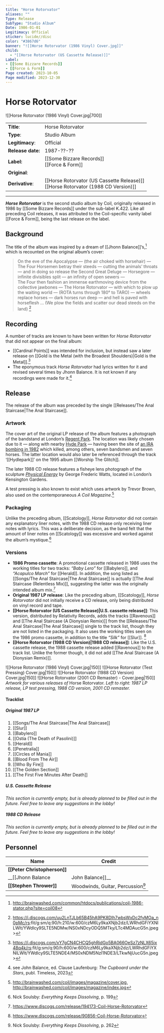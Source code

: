 ```yaml
---
title: "Horse Rotorvator"
aliases: ""
Type: Release
SubType: "Studio Album"
Date: 1986-01-01
Legitimacy: Official
sticker: lucide//disc
color: "#3867d6"
banner: "![[Horse Rotorvator (1986 Vinyl) Cover.jpg]]"
child:
  - "[[Horse Rotorvator (US Cassette Release)]]"
Label:
- [[Some Bizzare Records]]
- [[Force & Form]]
Page created: 2023-10-05
Page modified: 2023-12-30
---
```


# Horse Rotorvator

![[Horse Rotorvator (1986 Vinyl) Cover.jpg|700]]

|  |  |
| --- | --- |
| __Title__: | Horse Rotorvator |
| __Type__: | Studio Album |
| __Legitimacy__: | Official |
| __Release date:__ | 1987-??-?? |
| __Label:__ | [[Some Bizzare Records]]<br>[[Force & Form]] |
| __Original__: |  |
| __Derivative__: | [[Horse Rotorvator (US Cassette Release)]] <br> [[Horse Rotorvator (1988 CD Version)]] |

---
 

*__Horse Rotorvator__* is the second studio album by Coil, originally released in 1986 by [[Some Bizzare Records]] under the sub-label K.422. Like all preceding Coil releases, it was attributed to the Coil-specific vanity label [[Force & Form]], being the last release on the label.

## Background

The title of the album was inspired by a dream of [[Jhonn Balance]]‘s,[^1] which is recounted on the original album’s cover:

> On the eve of the Apocalypse — (the air choked with horsehair) — The Four Horsemen betray their steeds — cutting the animals’ throats — and in doing so release the Second Great Deluge — Horsegore — infinite divisibles split — an infinity of open sewers —  
> The Four then fashion an immense earthmoving device from the collective jawbones — The Horse Rotorvator — with which to plow up the waiting world — (ROTA turns through 180° to TARO) — wheels replace horses — dark horses run deep — and hell is paved with horseflesh … (We plow the fields and scatter our dead steeds on the land) [^2]

## Recording

A number of tracks are known to have been written for *Horse Rotorvator* that did not appear on the final album:

- [[Cardinal Points]] was intended for inclusion, but instead saw a later release on [[Gold is the Metal (with the Broadest Shoulders)|Gold is the Metal]].[^3]
- The eponymous track *Horse Rotorvator* had lyrics written for it and revised several times by Jhonn Balance. It is not known if any recordings were made for it.[^4]

## Release

The release of the album was preceded by the single [[Releases/The Anal Staircase|The Anal Staircase]].

### Artwork

The cover art of the original LP release of the album features a photograph of the bandstand at London’s [Regent Park](https://en.wikipedia.org/wiki/Regent%27s_Park). The location was likely chosen due to it — along with nearby [Hyde Park](https://en.wikipedia.org/wiki/Hyde_Park,_London) — having been the site of [an IRA bombing in 1982](https://en.wikipedia.org/wiki/Hyde_Park_and_Regent%27s_Park_bombings) which killed, among others, seven bandsmen and seven horses. The latter location would also later be referenced through the track ‘[[Hydlepark]]’ on the 1995 album [[Worship The Glitch]].

The later 1988 CD release features a fisheye lens photograph of the sculpture *[Physical Energy](https://en.wikipedia.org/wiki/Physical_Energy_(sculpture)#Casts)* by George Frederic Watts, located in London’s Kensington Gardens.

A test pressing is also known to exist which uses artwork by Trevor Brown, also used on the contemporaneous *A Coil Magazine*.[^5]

### Packaging

Unlike the preceding album, [[Scatology]], *Horse Rotorvator* did not contain any explanatory liner notes, with the 1988 CD release only receiving liner notes with lyrics. This was a deliberate decision, as the band felt that the amount of liner notes on [[Scatology]] was excessive and worked against the album’s mystique.[^6]

### Versions

- __1986 Promo cassette__: A promotional cassette released in 1986 uses the working titles for two tracks: *“Baby Lero”* for [[Babylero]], and *“Acapulco March”* for [[Herald]]. In addition, the song listed as [[Songs/The Anal Staircase|The Anal Staircase]] is actually [[The Anal Staircase (Relentless Mix)]], suggesting the latter was the originally intended album mix.[^7]
- __Original 1987 LP release__: Like the preceding album, [[Scatology]], *Horse Rotorvator* did not initially receive a CD release, only being distributed on vinyl record and tape.
- __[[Horse Rotorvator (US Cassette Release)|U.S. cassette release]]__: This version, distributed by Relativity Records, adds the tracks [[Ravenous]] and [[The Anal Staircase (A Dionysian Remix)]] from the [[Releases/The Anal Staircase|The Anal Staircase]] single to the track list, though they are not listed in the packaging. It also uses the working titles seen on the 1986 promo cassette, in addition to the title *“Silk”* for [[Slur]]. [^8]
- __[[Horse Rotorvator (1988 CD Version)|1988 CD release]]__: Like the U.S. cassette release, the 1988 cassette release added [[Ravenous]] to the track list. Unlike the former though, it did not add [[The Anal Staircase (A Dionysian Remix)]].

![[Horse Rotorvator (1986 Vinyl) Cover.jpg|150]] ![[Horse Rotorvator (Test Pressing) Cover.jpg|150]] ![[Horse Rotorvator (1988 CD Version) Cover.jpg|150]] ![[Horse Rotorvator (2001 CD Remaster) - Cover.jpeg|150]]  
*Artwork for various releases of* Horse Rotorvator. *Left to right: 1987 LP release, LP test pressing, 1988 CD version, 2001 CD remaster.*

#### Tracklist

##### Original 1987 LP

1. [[Songs/The Anal Staircase|The Anal Staircase]]
2. [[Slur]]
3. [[Babylero]]
4. [[Ostia (The Death of Pasolini)]]
5. [[Herald]]
6. [[Penetralia]]
7. [[Circles of Mania]]
8. [[Blood From The Air]]
9. [[Who By Fire]]
10. [[The Golden Section]]
11. [[The First Five Minutes After Death]]

##### U.S. Cassette Release

*This section is currently empty, but is already planned to be filled out in the future. Feel free to leave any suggestions in the lobby!*

##### 1988 CD Release

*This section is currently empty, but is already planned to be filled out in the future. Feel free to leave any suggestions in the lobby!*

## Personnel

|Name|Credit|
|---|---|
| __[[Peter Christopherson]]__ |  |
| __[[Jhonn Balance|John Balance]]__ |  |
| __[[Stephen Thrower]]__ | Woodwinds, Guitar, Percussion[^9] |

[^1]: <http://brainwashed.com/common/htdocs/publications/coil-1986-stator.php?site=coil08>
[^2]: <https://i.discogs.com/uu2LnTJLb65B45hA9PK8DIh7wbsWxDc2fyMOa_n0pMc/rs>:fit/g:sm/q:90/h:210/w:600/czM6Ly9kaXNjb2dz/LWRhdGFiYXNlLWlt/YWdlcy9SLTE5NDMw/NS0xNDcyODQ5MTky/LTc4MDAucG5n.jpeg>
[^3]: <https://i.discogs.com/xY7gCN4CHCQ5ghRidGo5BA066OeSz7zNLX65ix48q4k/rs>:fit/g:sm/q:90/h:600/w:600/czM6Ly9kaXNjb2dz/LWRhdGFiYXNlLWlt/YWdlcy9SLTE5NDE4/MS0xNDM5NzI1NDE3/LTkwNjUucG5n.jpeg>
[^4]: see John Balance, ed. Clause Laufenburg: *The Cupboard under the Stars*, publ. Timeless, 2023
[^5]: <http://brainwashed.com/coil/images/magazine/cover.jpg,> <http://brainwashed.com/coil/images/magazine/index.jpg>
[^6]: Nick Soulsby: *Everything Keeps Dissolving*, p. 199
[^7]: <https://www.discogs.com/release/194173-Coil-Horse-Rotorvator>
[^8]: <https://www.discogs.com/release/90856-Coil-Horse-Rotorvator>
[^9]: Nick Soulsby: *Everything Keeps Dissolving*, p. 262
